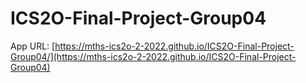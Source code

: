 # ICS2O-Final-Project-Group04

App URL: [https://mths-ics2o-2-2022.github.io/ICS2O-Final-Project-Group04/](https://mths-ics2o-2-2022.github.io/ICS2O-Final-Project-Group04)
